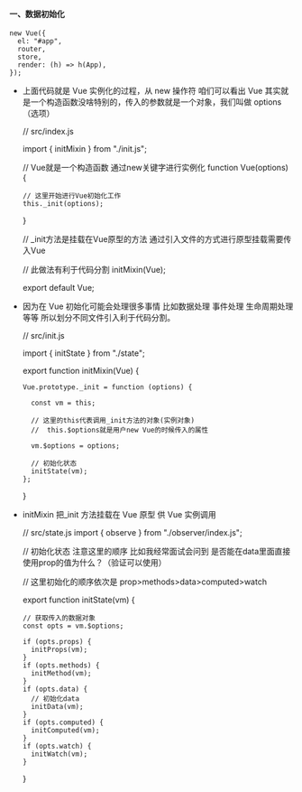 #### 一、数据初始化 ####

	new Vue({
	  el: "#app",
	  router,
	  store,
	  render: (h) => h(App),
	});

- 上面代码就是 Vue 实例化的过程，从 new 操作符 咱们可以看出 Vue 其实就是一个构造函数没啥特别的，传入的参数就是一个对象，我们叫做 options（选项）

	// src/index.js
	
	import { initMixin } from "./init.js";
	
	// Vue就是一个构造函数 通过new关键字进行实例化
	function Vue(options) {

	  // 这里开始进行Vue初始化工作
	  this._init(options);

	}

	// _init方法是挂载在Vue原型的方法 通过引入文件的方式进行原型挂载需要传入Vue

	// 此做法有利于代码分割
	initMixin(Vue);

	export default Vue;

- 因为在 Vue 初始化可能会处理很多事情 比如数据处理 事件处理 生命周期处理等等 所以划分不同文件引入利于代码分割。

	// src/init.js

	import { initState } from "./state";

	export function initMixin(Vue) {

	  Vue.prototype._init = function (options) {

	    const vm = this;

	    // 这里的this代表调用_init方法的对象(实例对象)
	    //  this.$options就是用户new Vue的时候传入的属性

	    vm.$options = options;

	    // 初始化状态
	    initState(vm);
	  };

	}

- initMixin 把_init 方法挂载在 Vue 原型 供 Vue 实例调用

	// src/state.js
	import { observe } from "./observer/index.js";
	
	// 初始化状态 注意这里的顺序 比如我经常面试会问到 是否能在data里面直接使用prop的值为什么？（验证可以使用）

	// 这里初始化的顺序依次是 prop>methods>data>computed>watch

	export function initState(vm) {

	  // 获取传入的数据对象
	  const opts = vm.$options;

	  if (opts.props) {
	    initProps(vm);
	  }
	  if (opts.methods) {
	    initMethod(vm);
	  }
	  if (opts.data) {
	    // 初始化data
	    initData(vm);
	  }
	  if (opts.computed) {
	    initComputed(vm);
	  }
	  if (opts.watch) {
	    initWatch(vm);
	  }
	}
	

	



